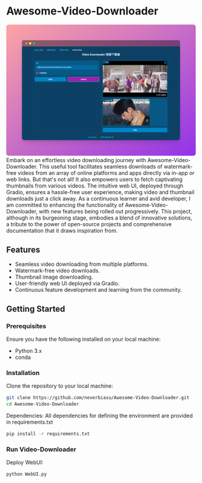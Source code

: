 # Awesome-Video-Downloader
![example](https://github.com/neverbiasu/Awesome-Video-Downloader/blob/main/example.png)
Embark on an effortless video downloading journey with Awesome-Video-Downloader.  This useful tool facilitates seamless downloads of watermark-free videos from an array of online platforms and apps directly via in-app or web links.   But that's not all!   It also empowers users to fetch captivating thumbnails from various videos.   The intuitive web UI, deployed through Gradio, ensures a hassle-free user experience, making video and thumbnail downloads just a click away.   As a continuous learner and avid developer, I am committed to enhancing the functionality of Awesome-Video-Downloader, with new features being rolled out progressively.   This project, although in its burgeoning stage, embodies a blend of innovative solutions, a tribute to the power of open-source projects and comprehensive documentation that it draws inspiration from.

## Features
- Seamless video downloading from multiple platforms.
- Watermark-free video downloads.
- Thumbnail image downloading.
- User-friendly web UI deployed via Gradio.
- Continuous feature development and learning from the community.

## Getting Started

### Prerequisites
Ensure you have the following installed on your local machine:
- Python 3.x
- conda

### Installation
Clone the repository to your local machine:
```bash
git clone https://github.com/neverbiasu/Awesome-Video-Downloader.git
cd Awesome-Video-Downloader
```
Dependencies:
All dependencies for defining the environment are provided in requirements.txt
```bash
pip install -r requirements.txt
```
### Run Video-Downloader
Deploy WebUI:
```bash
python WebUI.py
```
